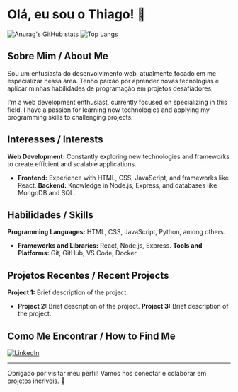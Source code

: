# Olá, eu sou o Thiago! 👋

 ![Anurag's GitHub stats](https://github-readme-stats.vercel.app/api?username=Thi4gos&show=reviews,discussions_started,discussions_answered,prs_merged,prs_merged_percentag&theme=radical&hide_border=true&hide_title=true&locale=pt-br)
![Top Langs](https://github-readme-stats.vercel.app/api/top-langs/?username=Thi4gos&layout=compact&theme=radical&hide_border=true&hide_title=true&locale=pt-br)

## Sobre Mim / About Me
Sou um entusiasta do desenvolvimento web, atualmente focado em me especializar nessa área. Tenho paixão por aprender novas tecnologias e aplicar minhas habilidades de programação em projetos desafiadores.

I'm a web development enthusiast, currently focused on specializing in this field. I have a passion for learning new technologies and applying my programming skills to challenging projects.

## Interesses / Interests  
  **Web Development:** Constantly exploring new technologies and frameworks to create efficient and scalable applications.
 - **Frontend:** Experience with HTML, CSS, JavaScript, and frameworks like React.
  **Backend:** Knowledge in Node.js, Express, and databases like MongoDB and SQL.

## Habilidades / Skills
  **Programming Languages:** HTML, CSS, JavaScript, Python, among others.
 - **Frameworks and Libraries:** React, Node.js, Express. 
  **Tools and Platforms:** Git, GitHub, VS Code, Docker.

## Projetos Recentes / Recent Projects  
  **Project 1:** Brief description of the project.  
 - **Project 2:** Brief description of the project.
  **Project 3:** Brief description of the project.

## Como Me Encontrar / How to Find Me

[![LinkedIn](https://img.shields.io/badge/LinkedIn-000?style=for-the-badge&logo=linkedin&logoColor=0E76A8)]([https://www.linkedin.com/in/seu-perfil-linkedin](https://www.linkedin.com/in/me/))

---

Obrigado por visitar meu perfil! Vamos nos conectar e colaborar em projetos incríveis. 🚀
